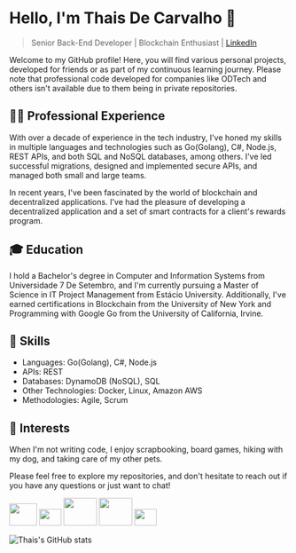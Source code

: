 # Hello, I'm Thais De Carvalho 👋
> Senior Back-End Developer | Blockchain Enthusiast | [LinkedIn](https://linkedin.com/in/thaiscarvalhodev)

Welcome to my GitHub profile! Here, you will find various personal projects, developed for friends or as part of my continuous learning journey. Please note that professional code developed for companies like ODTech and others isn't available due to them being in private repositories. 

## 👩‍💻 Professional Experience

With over a decade of experience in the tech industry, I've honed my skills in multiple languages and technologies such as Go(Golang), C#, Node.js, REST APIs, and both SQL and NoSQL databases, among others. I've led successful migrations, designed and implemented secure APIs, and managed both small and large teams.

In recent years, I've been fascinated by the world of blockchain and decentralized applications. I've had the pleasure of developing a decentralized application and a set of smart contracts for a client's rewards program.

## 🎓 Education

I hold a Bachelor's degree in Computer and Information Systems from Universidade 7 De Setembro, and I'm currently pursuing a Master of Science in IT Project Management from Estácio University. Additionally, I've earned certifications in Blockchain from the University of New York and Programming with Google Go from the University of California, Irvine.

## 💼 Skills 

- Languages: Go(Golang), C#, Node.js
- APIs: REST
- Databases: DynamoDB (NoSQL), SQL
- Other Technologies: Docker, Linux, Amazon AWS
- Methodologies: Agile, Scrum

## 🌱 Interests

When I'm not writing code, I enjoy scrapbooking, board games, hiking with my dog, and taking care of my other pets. 

Please feel free to explore my repositories, and don't hesitate to reach out if you have any questions or just want to chat!

<div>
<img aling="center" height="40" width="50" src="https://cdn.jsdelivr.net/gh/devicons/devicon/icons/go/go-original-wordmark.svg" />
<img aling="center" height="30" width="40" src="https://cdn.jsdelivr.net/gh/devicons/devicon/icons/csharp/csharp-original.svg" />
<img aling="center" height="50" width="60" src="https://cdn.jsdelivr.net/gh/devicons/devicon/icons/nodejs/nodejs-original-wordmark.svg" />
<img aling="center" height="50" width="60" src="https://cdn.jsdelivr.net/gh/devicons/devicon/icons/amazonwebservices/amazonwebservices-plain-wordmark.svg" />
<img aling="center" height="30" width="40" src="https://cdn.jsdelivr.net/gh/devicons/devicon/icons/docker/docker-original-wordmark.svg" />
                   
 </div>
 
![Thais's GitHub stats](https://github-readme-stats.vercel.app/api?username=ThaisGLeite&count_private=true&show_icons=true&theme=synthwave)
